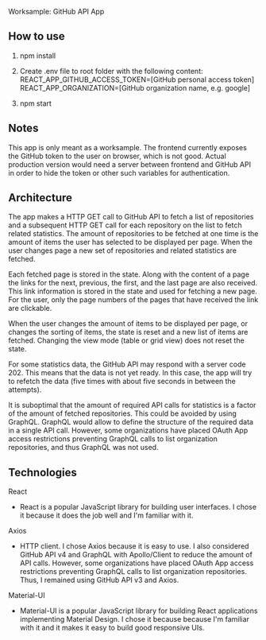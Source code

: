 Worksample: GitHub API App

## How to use

1. npm install

2. Create .env file to root folder with the following content:<br>
   REACT_APP_GITHUB_ACCESS_TOKEN=[GitHub personal access token]<br>
   REACT_APP_ORGANIZATION=[GitHub organization name, e.g. google]

3. npm start

## Notes
This app is only meant as a worksample. The frontend currently exposes the GitHub token to the user on browser, which is not good. Actual production version would need a server between frontend and GitHub API in order to hide the token or other such variables for authentication.

## Architecture

The app makes a HTTP GET call to GitHub API to fetch a list of repositories and a subsequent HTTP GET call for each repository on the list to fetch related statistics. The amount of repositories to be fetched at one time is the amount of items the user has selected to be displayed per page. When the user changes page a new set of repositories and related statistics are fetched.

Each fetched page is stored in the state. Along with the content of a page the links for the next, previous, the first, and the last page are also received. This link information is stored in the state and used for fetching a new page. For the user, only the page numbers of the pages that have received the link are clickable.

When the user changes the amount of items to be displayed per page, or changes the sorting of items, the state is reset and a new list of items are fetched. Changing the view mode (table or grid view) does not reset the state.

For some statistics data, the GitHub API may respond with a server code 202. This means that the data is not yet ready. In this case, the app will try to refetch the data (five times with about five seconds in between the attempts).

It is suboptimal that the amount of required API calls for statistics is a factor of the amount of fetched repositories. This could be avoided by using GraphQL. GraphQL would allow to define the structure of the required data in a single API call. However, some organizations have placed OAuth App access restrictions preventing GraphQL calls to list organization repositories, and thus GraphQL was not used.

## Technologies

React
- React is a popular JavaScript library for building user interfaces. I chose it because it does the job well and I'm familiar with it.

Axios
- HTTP client. I chose Axios because it is easy to use. I also considered GitHub API v4 and GraphQL with Apollo/Client to reduce the amount of API calls. However, some organizations have placed OAuth App access restrictions preventing GraphQL calls to list organization repositories. Thus, I remained using GitHub API v3 and Axios.

Material-UI
- Material-UI is a popular JavaScript library for building React applications implementing Material Design. I chose it because because I'm familiar with it and it makes it easy to build good responsive UIs.
